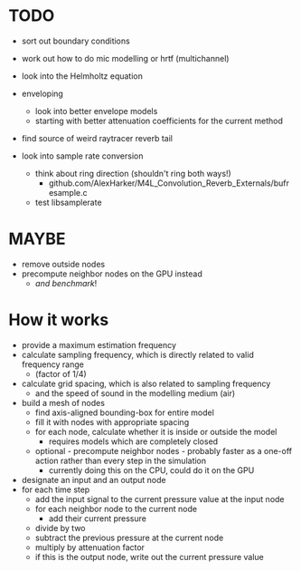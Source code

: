 TODO
====

* sort out boundary conditions
* work out how to do mic modelling or hrtf (multichannel)

* look into the Helmholtz equation

* enveloping
    * look into better envelope models
    * starting with better attenuation coefficients for the current method

* find source of weird raytracer reverb tail

* look into sample rate conversion
    * think about ring direction (shouldn't ring both ways!)
        * github.com/AlexHarker/M4L_Convolution_Reverb_Externals/bufresample.c
    * test libsamplerate

MAYBE
=====

* remove outside nodes
* precompute neighbor nodes on the GPU instead
    * *and benchmark*!

How it works
============

* provide a maximum estimation frequency
* calculate sampling frequency, which is directly related to valid frequency
  range
    * (factor of 1/4)
* calculate grid spacing, which is also related to sampling frequency
    * and the speed of sound in the modelling medium (air)
* build a mesh of nodes
    * find axis-aligned bounding-box for entire model
    * fill it with nodes with appropriate spacing
    * for each node, calculate whether it is inside or outside the model
        * requires models which are completely closed
    * optional - precompute neighbor nodes - probably faster as a one-off
      action rather than every step in the simulation
        * currently doing this on the CPU, could do it on the GPU
* designate an input and an output node
* for each time step
    * add the input signal to the current pressure value at the input node
    * for each neighbor node to the current node
        * add their current pressure
    * divide by two
    * subtract the previous pressure at the current node
    * multiply by attenuation factor
    * if this is the output node, write out the current pressure value
